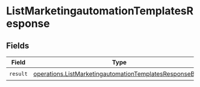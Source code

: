 # ListMarketingautomationTemplatesResponse


## Fields

| Field                                                                                                                              | Type                                                                                                                               | Required                                                                                                                           | Description                                                                                                                        |
| ---------------------------------------------------------------------------------------------------------------------------------- | ---------------------------------------------------------------------------------------------------------------------------------- | ---------------------------------------------------------------------------------------------------------------------------------- | ---------------------------------------------------------------------------------------------------------------------------------- |
| `result`                                                                                                                           | [operations.ListMarketingautomationTemplatesResponseBody](../../models/operations/listmarketingautomationtemplatesresponsebody.md) | :heavy_check_mark:                                                                                                                 | N/A                                                                                                                                |